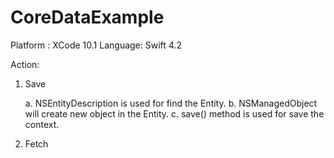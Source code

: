 # CoreDataExample

Platform : XCode 10.1 
Language: Swift 4.2


Action:

1. Save

      a. NSEntityDescription is used for find the Entity.
      b. NSManagedObject will create new object in the Entity.
      c. save() method is used for save the context.
      
2. Fetch
